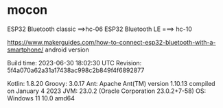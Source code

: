 # mocon
ESP32 Bluetooth classic ==>hc-06
ESP32 Bluetooth LE   ===> hc-10

https://www.makerguides.com/how-to-connect-esp32-bluetooth-with-a-smartphone/
android version

Build time:   2023-06-30 18:02:30 UTC
Revision:     5f4a070a62a31a17438ac998c2b849f4f6892877

Kotlin:       1.8.20
Groovy:       3.0.17
Ant:          Apache Ant(TM) version 1.10.13 compiled on January 4 2023
JVM:          23.0.2 (Oracle Corporation 23.0.2+7-58)
OS:           Windows 11 10.0 amd64

